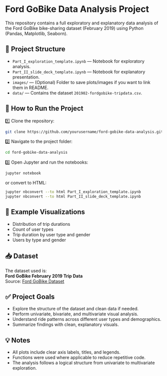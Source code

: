 # Ford GoBike Data Analysis Project

This repository contains a full exploratory and explanatory data analysis of the Ford GoBike bike-sharing dataset (February 2019) using Python (Pandas, Matplotlib, Seaborn).

## 📂 Project Structure

- `Part_I_exploration_template.ipynb` — Notebook for exploratory analysis.
- `Part_II_slide_deck_template.ipynb` — Notebook for explanatory presentation.
- `images/` — (Optional) Folder to save plots/images if you want to link them in README.
- `data/` — Contains the dataset `201902-fordgobike-tripdata.csv`.

## 🚀 How to Run the Project

1️⃣ Clone the repository:
```bash
git clone https://github.com/yourusername/ford-gobike-data-analysis.git
```

2️⃣ Navigate to the project folder:
```bash
cd ford-gobike-data-analysis
```

3️⃣ Open Jupyter and run the notebooks:
```bash
jupyter notebook
```
or convert to HTML:
```bash
jupyter nbconvert --to html Part_I_exploration_template.ipynb
jupyter nbconvert --to html Part_II_slide_deck_template.ipynb
```

## 🌟 Example Visualizations

- Distribution of trip durations
- Count of user types
- Trip duration by user type and gender
- Users by type and gender


## 📥 Dataset

The dataset used is:  
**Ford GoBike February 2019 Trip Data**  
Source: [Ford GoBike Dataset](https://www.fordgobike.com/system-data)

## ✅ Project Goals

- Explore the structure of the dataset and clean data if needed.
- Perform univariate, bivariate, and multivariate visual analysis.
- Understand ride patterns across different user types and demographics.
- Summarize findings with clean, explanatory visuals.

## 💡 Notes

- All plots include clear axis labels, titles, and legends.
- Functions were used where applicable to reduce repetitive code.
- The analysis follows a logical structure from univariate to multivariate exploration.

